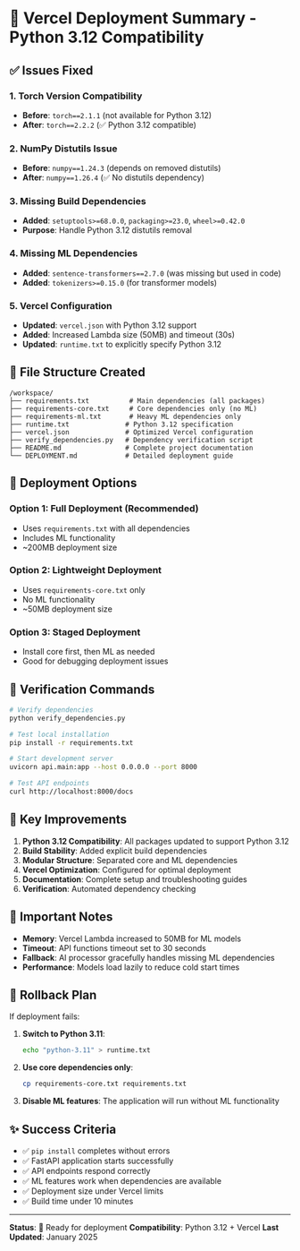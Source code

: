 # 🚀 Vercel Deployment Summary - Python 3.12 Compatibility

## ✅ Issues Fixed

### 1. Torch Version Compatibility
- **Before**: `torch==2.1.1` (not available for Python 3.12)
- **After**: `torch==2.2.2` (✅ Python 3.12 compatible)

### 2. NumPy Distutils Issue
- **Before**: `numpy==1.24.3` (depends on removed distutils)
- **After**: `numpy==1.26.4` (✅ No distutils dependency)

### 3. Missing Build Dependencies
- **Added**: `setuptools>=68.0.0`, `packaging>=23.0`, `wheel>=0.42.0`
- **Purpose**: Handle Python 3.12 distutils removal

### 4. Missing ML Dependencies
- **Added**: `sentence-transformers==2.7.0` (was missing but used in code)
- **Added**: `tokenizers>=0.15.0` (for transformer models)

### 5. Vercel Configuration
- **Updated**: `vercel.json` with Python 3.12 support
- **Added**: Increased Lambda size (50MB) and timeout (30s)
- **Updated**: `runtime.txt` to explicitly specify Python 3.12

## 📁 File Structure Created

```
/workspace/
├── requirements.txt          # Main dependencies (all packages)
├── requirements-core.txt     # Core dependencies only (no ML)
├── requirements-ml.txt       # Heavy ML dependencies only
├── runtime.txt              # Python 3.12 specification
├── vercel.json              # Optimized Vercel configuration
├── verify_dependencies.py   # Dependency verification script
├── README.md                # Complete project documentation
└── DEPLOYMENT.md            # Detailed deployment guide
```

## 🔧 Deployment Options

### Option 1: Full Deployment (Recommended)
- Uses `requirements.txt` with all dependencies
- Includes ML functionality
- ~200MB deployment size

### Option 2: Lightweight Deployment
- Uses `requirements-core.txt` only
- No ML functionality
- ~50MB deployment size

### Option 3: Staged Deployment
- Install core first, then ML as needed
- Good for debugging deployment issues

## 🧪 Verification Commands

```bash
# Verify dependencies
python verify_dependencies.py

# Test local installation
pip install -r requirements.txt

# Start development server
uvicorn api.main:app --host 0.0.0.0 --port 8000

# Test API endpoints
curl http://localhost:8000/docs
```

## 🎯 Key Improvements

1. **Python 3.12 Compatibility**: All packages updated to support Python 3.12
2. **Build Stability**: Added explicit build dependencies
3. **Modular Structure**: Separated core and ML dependencies
4. **Vercel Optimization**: Configured for optimal deployment
5. **Documentation**: Complete setup and troubleshooting guides
6. **Verification**: Automated dependency checking

## 🚨 Important Notes

- **Memory**: Vercel Lambda increased to 50MB for ML models
- **Timeout**: API functions timeout set to 30 seconds
- **Fallback**: AI processor gracefully handles missing ML dependencies
- **Performance**: Models load lazily to reduce cold start times

## 🔄 Rollback Plan

If deployment fails:

1. **Switch to Python 3.11**:
   ```bash
   echo "python-3.11" > runtime.txt
   ```

2. **Use core dependencies only**:
   ```bash
   cp requirements-core.txt requirements.txt
   ```

3. **Disable ML features**: The application will run without ML functionality

## ✨ Success Criteria

- ✅ `pip install` completes without errors
- ✅ FastAPI application starts successfully
- ✅ API endpoints respond correctly
- ✅ ML features work when dependencies are available
- ✅ Deployment size under Vercel limits
- ✅ Build time under 10 minutes

---

**Status**: 🎉 Ready for deployment
**Compatibility**: Python 3.12 + Vercel
**Last Updated**: January 2025